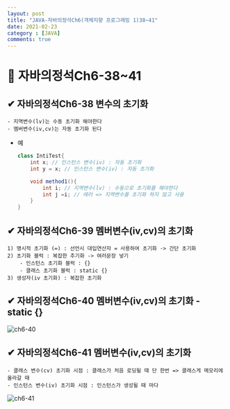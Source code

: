 ```yaml
---
layout: post
title: "JAVA-자바의정석Ch6(객체지향 프로그래밍 1)38~41"
date: 2021-02-23
category : [JAVA]
comments: true
---
```


# 🔶 자바의정석Ch6-38~41

## ✔ 자바의정석Ch6-38 변수의 초기화

    - 지역변수(lv)는 수동 초기화 해야한다
    - 멤버변수(iv,cv)는 자동 초기화 된다
- 예
    ```java
    class IntiTest{
        int x; // 인스턴스 변수(iv) : 자동 초기화
        int y = x; // 인스턴스 변수(iv) : 자동 초기화

        void method1(){
            int i; // 지역변수(lv) : 수동으로 초기화를 해야한다
            int j =i; // 에러 => 지역변수를 초기화 하지 않고 사용
        }
    }
    ```

## ✔ 자바의정석Ch6-39 멤버변수(iv,cv)의 초기화

    1) 명시적 초기화 (=) : 선언시 대입연산자 = 사용하여 초기화 -> 간단 초기화
    2) 초기화 블럭 : 복잡한 추기화 -> 여러문장 넣기
        - 인스턴스 초기화 블럭 : {}
        - 클래스 초기화 블럭 : static {}
    3) 생성자(iv 초기화) : 복잡한 초기화

## ✔ 자바의정석Ch6-40 멤버변수(iv,cv)의 초기화  - static {}
![ch6-40](https://user-images.githubusercontent.com/65608960/108816002-bab9a580-75f8-11eb-82a3-46a0dafe062b.JPG)


## ✔ 자바의정석Ch6-41 멤버변수(iv,cv)의 초기화  

    - 클래스 변수(cv) 초기화 시점 : 클래스가 처음 로딩될 때 단 한번 => 클래스게 메모리에 올라갈 때
    - 인스턴스 변수(iv) 초기화 시점 : 인스턴스가 생성될 때 마다
![ch6-41](https://user-images.githubusercontent.com/65608960/108815995-b9887880-75f8-11eb-90da-85ad13bdfe86.JPG)
